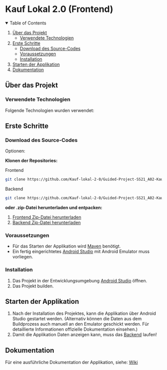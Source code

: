 # Kauf Lokal 2.0 (Frontend)

<!-- TABLE OF CONTENTS -->
<details open="open">
  <summary>Table of Contents</summary>
  <ol>
    <li>
      <a href="#über-das-projekt">Über das Projekt</a>
      <ul>
        <li><a href="#verwendete-technologien">Verwendete Technologien</a></li>
      </ul>
    </li>
    <li>
      <a href="#erste-schritte">Erste Schritte</a>
      <ul>
        <li><a href="#download-des-source-codes">Download des Source-Codes</a></li>
        <li><a href="#voraussetzungen">Voraussetzungen</a></li>
        <li><a href="#installation">Installation</a></li>
      </ul>
    </li>
    <li>
      <a href="#starten-der-applikation">Starten der Applikation</a>
    </li>
    <li>
      <a href="#dokumentation">Dokumentation</a>
    </li>
  </ol>
</details>

<!-- TODO: PROJECT LOGO -->
<!-- <br />
<p align="center">

  <a href="https://github.com/Kauf-lokal-2-0/Guided-Project-SS21_A02-Kauf-lokal-2.0_frontend">
    <img src="images/url.png" alt="Logo" width="240" height="240"><br>
    <a href="https://github.com/Kauf-lokal-2-0/Guided-Project-SS21_A02-Kauf-lokal-2.0_frontend">Repository auf Github</a>
  </a> -->

<!-- ABOUT THE PROJECT -->
## Über das Projekt

### Verwendete Technologien

Folgende Technologien wurden verwendet:

<!-- GETTING STARTED -->

## Erste Schritte

### Download des Source-Codes

Optionen:

**Klonen der Repositories:**

Frontend

```sh
git clone https://github.com/Kauf-lokal-2-0/Guided-Project-SS21_A02-Kauf-lokal-2.0_frontend.git
```

Backend

```sh
git clone https://github.com/Kauf-lokal-2-0/Guided-Project-SS21_A02-Kauf-lokal-2.0_backend.git
```

**oder .zip-Datei herunterladen und entpacken:**

1. [Frontend Zip-Datei herunterladen](https://github.com/Kauf-lokal-2-0/Guided-Project-SS21_A02-Kauf-lokal-2.0_frontend/archive/refs/heads/master.zip)
2. [Backend Zip-Datei herunterladen](https://github.com/Kauf-lokal-2-0/Guided-Project-SS21_A02-Kauf-lokal-2.0_backend/archive/refs/heads/main.zip)

### Voraussetzungen

* Für das Starten der Applikation wird [Maven](https://maven.apache.org/) benötigt.
* Ein fertig eingerichtetes [Android Studio](https://developer.android.com/studio/) mit Android Emulator muss vorliegen.

### Installation

1. Das Projekt in der Entwicklungsumgebung [Android Studio](https://developer.android.com/studio/) öffnen.
2. Das Projekt builden.

## Starten der Applikation

1. Nach der Installation des Projektes, kann die Applikation über Android Studio gestartet werden. (Alternativ können die Daten aus dem Buildprozess auch manuell an den Emulator geschickt werden. Für detaillierte Informationen offizielle Dokumentation einsehen.)
2. Damit die Applikation Daten anzeigen kann, muss das [Backend](https://github.com/Kauf-lokal-2-0/Guided-Project-SS21_A02-Kauf-lokal-2.0_backend/tree/main) laufen!

## Dokumentation

Für eine ausführliche Dokumentation der Applikation, siehe: [Wiki](https://github.com/Kauf-lokal-2-0/Guided-Project-SS21_A02-Kauf-lokal-2.0_frontend/wiki)

